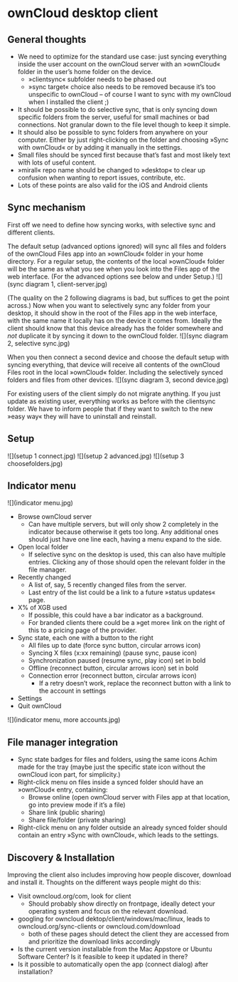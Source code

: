 # ownCloud desktop client


## General thoughts

* We need to optimize for the standard use case: just syncing everything inside the user account on the ownCloud server with an »ownCloud« folder in the user’s home folder on the device.
  * »clientsync« subfolder needs to be phased out
  * »sync target« choice also needs to be removed because it’s too unspecific to ownCloud – of course I want to sync with my ownCloud when I installed the client ;)
* It should be possible to do selective sync, that is only syncing down specific folders from the server, useful for small machines or bad connections. Not granular down to the file level though to keep it simple.
* It should also be possible to sync folders from anywhere on your computer. Either by just right-clicking on the folder and choosing »Sync with ownCloud« or by adding it manually in the settings.
* Small files should be synced first because that’s fast and most likely text with lots of useful content.
* »mirall« repo name should be changed to »desktop« to clear up confusion when wanting to report issues, contribute, etc.
* Lots of these points are also valid for the iOS and Android clients


## Sync mechanism
First off we need to define how syncing works, with selective sync and different clients.

The default setup (advanced options ignored) will sync all files and folders of the ownCloud Files app into an »ownCloud« folder in your home directory. For a regular setup, the contents of the local »ownCloud« folder will be the same as what you see when you look into the Files app of the web interface. (For the advanced options see below and under Setup.)
![](sync diagram 1, client-server.jpg)

(The quality on the 2 following diagrams is bad, but suffices to get the point across.)
Now when you want to selectively sync any folder from your desktop, it should show in the root of the Files app in the web interface, with the same name it locally has on the device it comes from. Ideally the client should know that this device already has the folder somewhere and _not_ duplicate it by syncing it down to the ownCloud folder.
![](sync diagram 2, selective sync.jpg)

When you then connect a second device and choose the default setup with syncing everything, that device will receive all contents of the ownCloud Files root in the local »ownCloud« folder. Including the selectively synced folders and files from other devices.
![](sync diagram 3, second device.jpg)

For existing users of the client simply do not migrate anything. If you just update as existing user, everything works as before with the clientsync folder. We have to inform people that if they want to switch to the new »easy way« they will have to uninstall and reinstall.


## Setup
![](setup 1 connect.jpg)
![](setup 2 advanced.jpg)
![](setup 3 choosefolders.jpg)


## Indicator menu

![](indicator menu.jpg)

* Browse ownCloud server
  * Can have multiple servers, but will only show 2 completely in the indicator because otherwise it gets too long. Any additional ones should just have one line each, having a menu expand to the side.
* Open local folder
  * If selective sync on the desktop is used, this can also have multiple entries. Clicking any of those should open the relevant folder in the file manager.
* Recently changed
  * A list of, say, 5 recently changed files from the server.
  * Last entry of the list could be a link to a future »status updates« page.
* X% of XGB used
  * If possible, this could have a bar indicator as a background.
  * For branded clients there could be a »get more« link on the right of this to a pricing page of the provider.
* Sync state, each one with a button to the right
  * All files up to date (force sync button, circular arrows icon)
  * Syncing X files (x:xx remaining) (pause sync, pause icon)
  * Synchronization paused (resume sync, play icon) set in bold
  * Offline (reconnect button, circular arrows icon) set in bold
  * Connection error (reconnect button, circular arrows icon)
    * If a retry doesn’t work, replace the reconnect button with a link to the account in settings
* Settings
* Quit ownCloud

![](indicator menu, more accounts.jpg)


## File manager integration
* Sync state badges for files and folders, using the same icons Achim made for the tray (maybe just the specific state icon without the ownCloud icon part, for simplicity.)
* Right-click menu on files inside a synced folder should have an »ownCloud« entry, containing:
  * Browse online (open ownCloud server with Files app at that location, go into preview mode if it’s a file)
  * Share link (public sharing)
  * Share file/folder (private sharing)
* Right-click menu on any folder outside an already synced folder should contain an entry »Sync with ownCloud«, which leads to the settings.


## Discovery & Installation
Improving the client also includes improving how people discover, download and install it. Thoughts on the different ways people might do this:

 * Visit owncloud.org/com, look for client
   * Should probably show directly on frontpage, ideally detect your operating system and focus on the relevant download.
 * googling for owncloud dektop/client/windows/mac/linux, leads to owncloud.org/sync-clients or owncloud.com/download
   * both of these pages should detect the client they are accessed from and prioritize the download links accordingly
 * Is the current version installable from the Mac Appstore or Ubuntu Software Center? Is it feasible to keep it updated in there?
 * Is it possible to automatically open the app (connect dialog) after installation?

